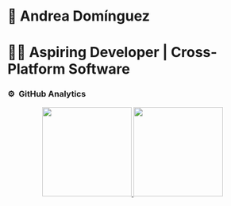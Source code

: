 # :wave: Andrea Domínguez
# 👩‍💻 Aspiring Developer | Cross-Platform Software

### ⚙️ &nbsp;GitHub Analytics

<p align="center">
<a href="https://github.com/And-Y21">
  <img height="180em" src="https://github-readme-stats-eight-theta.vercel.app/api?username=And-Y21&show_icons=true&theme=algolia&include_all_commits=true&count_private=true"/>
  <img height="180em" src="https://github-readme-stats-eight-theta.vercel.app/api/top-langs/?username=And-Y21&layout=compact&langs_count=8&theme=algolia"/>
</a>
</a>
</p>



<!--
**And-Y21/And-Y21** is a ✨ _special_ ✨ repository because its `README.md` (this file) appears on your GitHub profile.

Here are some ideas to get you started:

- 🔭 I’m currently working on ...
- 🌱 I’m currently learning ...
- 👯 I’m looking to collaborate on ...
- 🤔 I’m looking for help with ...
- 💬 Ask me about ...
- 📫 How to reach me: ...
- 😄 Pronouns: ...
- ⚡ Fun fact: ...
-->
